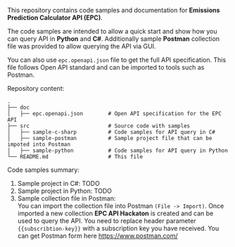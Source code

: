 
This repository contains code samples and documentation for **Emissions Prediction Calculator API (EPC)**.

The code samples are intended to allow a quick start and show how you can query API in **Python** and **C#**. Additionally sample **Postman** collection file was provided to allow querying the API via GUI.

You can also use `epc.openapi.json` file to get the full API specification. This file follows Open API standard and can be imported to tools such as Postman.

Repository content:

    .
    ├── doc
    │   ├── epc.openapi.json        # Open API specification for the EPC API
    ├── src                         # Source code with samples
    │   ├── sample-c-sharp          # Code samples for API query in C#
    │   ├── sample-postman          # Sample project file that can be impoted into Postman
    │   ├── sample-python           # Code samples for API query in Python
    └── README.md                   # This file

Code samples summary:
1.	Sample project in C#: TODO
2.	Sample project in Python: TODO
3.	Sample collection file in Postman:  
You can import the collection file into Postman `(File -> Import)`. Once imported a new collection **EPC API Hackaton** is created and can be used to query the API. You need to replace header parameter `{{subscribtion-key}}` with a subscription key you have received.  You can get Postman form here https://www.postman.com/

